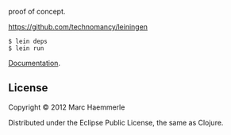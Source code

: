 proof of concept.

https://github.com/technomancy/leiningen

    $ lein deps
    $ lein run

[Documentation](http://mhaemmerle.github.com/hellgate).

## License

Copyright © 2012 Marc Haemmerle

Distributed under the Eclipse Public License, the same as Clojure.
